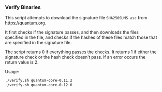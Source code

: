 ### Verify Binaries
This script attempts to download the signature file `SHA256SUMS.asc` from https://quantum.org.

It first checks if the signature passes, and then downloads the files specified in the file, and checks if the hashes of these files match those that are specified in the signature file.

The script returns 0 if everything passes the checks. It returns 1 if either the signature check or the hash check doesn't pass. If an error occurs the return value is 2.

Usage:

```sh
./verify.sh quantum-core-0.11.2
./verify.sh quantum-core-0.12.0
```

